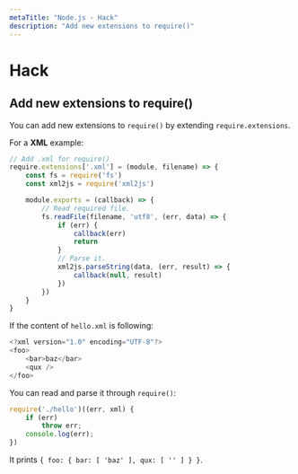 ```yaml
---
metaTitle: "Node.js - Hack"
description: "Add new extensions to require()"
---
```


# Hack



## Add new extensions to require()


You can add new extensions to `require()` by extending `require.extensions`.

For a **XML** example:

```js
// Add .xml for require()
require.extensions['.xml'] = (module, filename) => {
    const fs = require('fs')
    const xml2js = require('xml2js')

    module.exports = (callback) => {
        // Read required file.
        fs.readFile(filename, 'utf8', (err, data) => {
            if (err) {
                callback(err)
                return
            }
            // Parse it.
            xml2js.parseString(data, (err, result) => {
                callback(null, result)
            })
        })
    }
}

```

If the content of `hello.xml` is following:

```js
<?xml version="1.0" encoding="UTF-8"?>
<foo>
    <bar>baz</bar>
    <qux />
</foo>

```

You can read and parse it through `require()`:

```js
require('./hello')((err, xml) {
    if (err)
        throw err;
    console.log(err);
})

```

It prints `{ foo: { bar: [ 'baz' ], qux: [ '' ] } }`.

